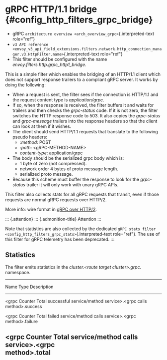 gRPC HTTP/1.1 bridge {#config_http_filters_grpc_bridge}
====================

-   gRPC `architecture overview <arch_overview_grpc>`{.interpreted-text
    role="ref"}
-   `v3 API reference <envoy_v3_api_field_extensions.filters.network.http_connection_manager.v3.HttpFilter.name>`{.interpreted-text
    role="ref"}
-   This filter should be configured with the name
    *envoy.filters.http.grpc\_http1\_bridge*.

This is a simple filter which enables the bridging of an HTTP/1.1 client
which does not support response trailers to a compliant gRPC server. It
works by doing the following:

-   When a request is sent, the filter sees if the connection is
    HTTP/1.1 and the request content type is *application/grpc*.
-   If so, when the response is received, the filter buffers it and
    waits for trailers and then checks the *grpc-status* code. If it is
    not zero, the filter switches the HTTP response code to 503. It also
    copies the *grpc-status* and *grpc-message* trailers into the
    response headers so that the client can look at them if it wishes.
-   The client should send HTTP/1.1 requests that translate to the
    following pseudo headers:
    -   *:method*: POST
    -   *:path*: \<gRPC-METHOD-NAME\>
    -   *content-type*: application/grpc
-   The body should be the serialized grpc body which is:
    -   1 byte of zero (not compressed).
    -   network order 4 bytes of proto message length.
    -   serialized proto message.
-   Because this scheme must buffer the response to look for the
    *grpc-status* trailer it will only work with unary gRPC APIs.

This filter also collects stats for all gRPC requests that transit, even
if those requests are normal gRPC requests over HTTP/2.

More info: wire format in [gRPC over
HTTP/2](https://github.com/grpc/grpc/blob/master/doc/PROTOCOL-HTTP2.md).

::: {.attention}
::: {.admonition-title}
Attention
:::

Note that statistics are also collected by the dedicated
`gRPC stats filter
<config_http_filters_grpc_stats>`{.interpreted-text role="ref"}. The use
of this filter for gRPC telemetry has been deprecated.
:::

Statistics
----------

The filter emits statistics in the *cluster.\<route target
cluster\>.grpc.* namespace.

  ------------------------------------------------------------------------
  Name               Type              Description
  ------------------ ----------------- -----------------------------------
  \<grpc             Counter           Total successful service/method
  service\>.\<grpc                     calls
  method\>.success                     

  \<grpc             Counter           Total failed service/method calls
  service\>.\<grpc                     
  method\>.failure                     

  \<grpc             Counter           Total service/method calls
  service\>.\<grpc                     
  method\>.total                       
  ------------------------------------------------------------------------
